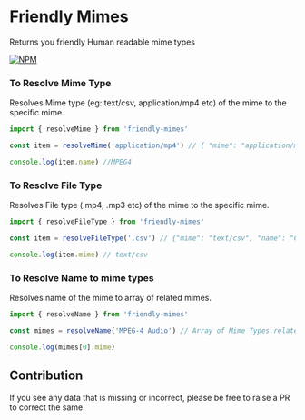 
# Friendly Mimes

Returns you friendly Human readable mime types

[![NPM](https://nodei.co/npm/friendly-mimes.png?mini=true)](https://npmjs.org/package/friendly-mimes)

### To Resolve Mime Type
Resolves Mime type (eg: text/csv, application/mp4 etc) of the mime to the specific mime. 
```javascript
import { resolveMime } from 'friendly-mimes'

const item = resolveMime('application/mp4') // { "mime": "application/mp4", "name": "MPEG4", "fileType": ".mp4" }

console.log(item.name) //MPEG4
```

### To Resolve File Type
Resolves File type (.mp4, .mp3 etc) of the mime to the specific mime. 

```javascript
import { resolveFileType } from 'friendly-mimes'

const item = resolveFileType('.csv') // {"mime": "text/csv", "name": "Comma-Separated Values",  "fileType": ".csv" }

console.log(item.mime) // text/csv
```


### To Resolve Name to mime types
Resolves name of the mime to array of related mimes. 
```javascript
import { resolveName } from 'friendly-mimes'

const mimes = resolveName('MPEG-4 Audio') // Array of Mime Types related

console.log(mimes[0].mime)
```

## Contribution
If you see any data that is missing or incorrect, please be free to raise a PR to correct the same.